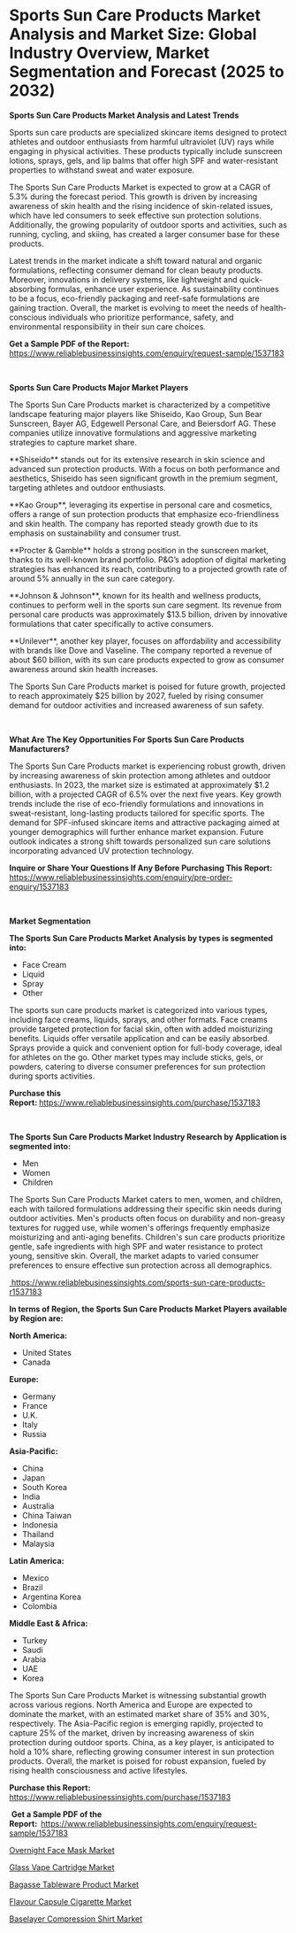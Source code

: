 <p><h1>Sports Sun Care Products Market Analysis and Market Size: Global Industry Overview, Market Segmentation and Forecast (2025 to 2032)</h1></p><p><strong>Sports Sun Care Products Market Analysis and Latest Trends</strong></p>
<p><p>Sports sun care products are specialized skincare items designed to protect athletes and outdoor enthusiasts from harmful ultraviolet (UV) rays while engaging in physical activities. These products typically include sunscreen lotions, sprays, gels, and lip balms that offer high SPF and water-resistant properties to withstand sweat and water exposure.</p><p>The Sports Sun Care Products Market is expected to grow at a CAGR of 5.3% during the forecast period. This growth is driven by increasing awareness of skin health and the rising incidence of skin-related issues, which have led consumers to seek effective sun protection solutions. Additionally, the growing popularity of outdoor sports and activities, such as running, cycling, and skiing, has created a larger consumer base for these products. </p><p>Latest trends in the market indicate a shift toward natural and organic formulations, reflecting consumer demand for clean beauty products. Moreover, innovations in delivery systems, like lightweight and quick-absorbing formulas, enhance user experience. As sustainability continues to be a focus, eco-friendly packaging and reef-safe formulations are gaining traction. Overall, the market is evolving to meet the needs of health-conscious individuals who prioritize performance, safety, and environmental responsibility in their sun care choices.</p></p>
<p><strong>Get a Sample PDF of the Report:&nbsp;</strong> <a href="https://www.reliablebusinessinsights.com/enquiry/request-sample/1537183?utm_campaign=115&utm_medium=2&utm_source=Github&utm_content=ia&utm_term=09022025&utm_id=sports-sun-care-products">https://www.reliablebusinessinsights.com/enquiry/request-sample/1537183</a></p>
<p>&nbsp;</p>
<p><strong>Sports Sun Care Products Major Market Players</strong></p>
<p><p>The Sports Sun Care Products market is characterized by a competitive landscape featuring major players like Shiseido, Kao Group, Sun Bear Sunscreen, Bayer AG, Edgewell Personal Care, and Beiersdorf AG. These companies utilize innovative formulations and aggressive marketing strategies to capture market share.</p><p>**Shiseido** stands out for its extensive research in skin science and advanced sun protection products. With a focus on both performance and aesthetics, Shiseido has seen significant growth in the premium segment, targeting athletes and outdoor enthusiasts.</p><p>**Kao Group**, leveraging its expertise in personal care and cosmetics, offers a range of sun protection products that emphasize eco-friendliness and skin health. The company has reported steady growth due to its emphasis on sustainability and consumer trust.</p><p>**Procter & Gamble** holds a strong position in the sunscreen market, thanks to its well-known brand portfolio. P&G’s adoption of digital marketing strategies has enhanced its reach, contributing to a projected growth rate of around 5% annually in the sun care category.</p><p>**Johnson & Johnson**, known for its health and wellness products, continues to perform well in the sports sun care segment. Its revenue from personal care products was approximately $13.5 billion, driven by innovative formulations that cater specifically to active consumers.</p><p>**Unilever**, another key player, focuses on affordability and accessibility with brands like Dove and Vaseline. The company reported a revenue of about $60 billion, with its sun care products expected to grow as consumer awareness around skin health increases.</p><p>The Sports Sun Care Products market is poised for future growth, projected to reach approximately $25 billion by 2027, fueled by rising consumer demand for outdoor activities and increased awareness of sun safety.</p></p>
<p>&nbsp;</p>
<p><strong>What Are The Key Opportunities For Sports Sun Care Products Manufacturers?</strong></p>
<p><p>The Sports Sun Care Products market is experiencing robust growth, driven by increasing awareness of skin protection among athletes and outdoor enthusiasts. In 2023, the market size is estimated at approximately $1.2 billion, with a projected CAGR of 6.5% over the next five years. Key growth trends include the rise of eco-friendly formulations and innovations in sweat-resistant, long-lasting products tailored for specific sports. The demand for SPF-infused skincare items and attractive packaging aimed at younger demographics will further enhance market expansion. Future outlook indicates a strong shift towards personalized sun care solutions incorporating advanced UV protection technology.</p></p>
<p><strong>Inquire or Share Your Questions If Any Before Purchasing This Report:</strong> <a href="https://www.reliablebusinessinsights.com/enquiry/pre-order-enquiry/1537183?utm_campaign=115&utm_medium=2&utm_source=Github&utm_content=ia&utm_term=09022025&utm_id=sports-sun-care-products">https://www.reliablebusinessinsights.com/enquiry/pre-order-enquiry/1537183</a></p>
<p>&nbsp;</p>
<p><strong>Market Segmentation</strong></p>
<p><strong>The Sports Sun Care Products Market Analysis by types is segmented into:</strong></p>
<p><ul><li>Face Cream</li><li>Liquid</li><li>Spray</li><li>Other</li></ul></p>
<p><p>The sports sun care products market is categorized into various types, including face creams, liquids, sprays, and other formats. Face creams provide targeted protection for facial skin, often with added moisturizing benefits. Liquids offer versatile application and can be easily absorbed. Sprays provide a quick and convenient option for full-body coverage, ideal for athletes on the go. Other market types may include sticks, gels, or powders, catering to diverse consumer preferences for sun protection during sports activities.</p></p>
<p><strong>Purchase this Report:&nbsp;</strong><a href="https://www.reliablebusinessinsights.com/purchase/1537183?utm_campaign=115&utm_medium=2&utm_source=Github&utm_content=ia&utm_term=09022025&utm_id=sports-sun-care-products">https://www.reliablebusinessinsights.com/purchase/1537183</a></p>
<p>&nbsp;</p>
<p><strong>The Sports Sun Care Products Market Industry Research by Application is segmented into:</strong></p>
<p><ul><li>Men</li><li>Women</li><li>Children</li></ul></p>
<p><p>The Sports Sun Care Products Market caters to men, women, and children, each with tailored formulations addressing their specific skin needs during outdoor activities. Men's products often focus on durability and non-greasy textures for rugged use, while women's offerings frequently emphasize moisturizing and anti-aging benefits. Children's sun care products prioritize gentle, safe ingredients with high SPF and water resistance to protect young, sensitive skin. Overall, the market adapts to varied consumer preferences to ensure effective sun protection across all demographics.</p></p>
<p><a href="https://www.reliablebusinessinsights.com/sports-sun-care-products-r1537183?utm_campaign=115&utm_medium=2&utm_source=Github&utm_content=ia&utm_term=09022025&utm_id=sports-sun-care-products">&nbsp;https://www.reliablebusinessinsights.com/sports-sun-care-products-r1537183</a></p>
<p><strong>In terms of Region, the Sports Sun Care Products Market Players available by Region are:</strong></p>
<p>
    <p> <strong> North America: </strong>
        <ul>
            <li>United States</li>
            <li>Canada</li>
        </ul>
        </p> 
    <p> <strong> Europe: </strong>
        <ul>
            <li>Germany</li>
            <li>France</li>
            <li>U.K.</li>
            <li>Italy</li>
            <li>Russia</li>
        </ul>
        </p> 
    <p> <strong> Asia-Pacific: </strong>
        <ul>
            <li>China</li>
            <li>Japan</li>
            <li>South Korea</li>
            <li>India</li>
            <li>Australia</li>
            <li>China Taiwan</li>
            <li>Indonesia</li>
            <li>Thailand</li>
            <li>Malaysia</li>
        </ul>
        </p> 
    <p> <strong> Latin America: </strong>
        <ul>
            <li>Mexico</li>
            <li>Brazil</li>
            <li>Argentina Korea</li>
            <li>Colombia</li>
        </ul>
        </p> 
    <p> <strong> Middle East & Africa: </strong>
        <ul>
            <li>Turkey</li>
            <li>Saudi</li>
            <li>Arabia</li>
            <li>UAE</li>
            <li>Korea</li>
        </ul>
    </p>
    </p>
<p><p>The Sports Sun Care Products Market is witnessing substantial growth across various regions. North America and Europe are expected to dominate the market, with an estimated market share of 35% and 30%, respectively. The Asia-Pacific region is emerging rapidly, projected to capture 25% of the market, driven by increasing awareness of skin protection during outdoor sports. China, as a key player, is anticipated to hold a 10% share, reflecting growing consumer interest in sun protection products. Overall, the market is poised for robust expansion, fueled by rising health consciousness and active lifestyles.</p></p>
<p><strong>Purchase this Report: </strong><a href="https://www.reliablebusinessinsights.com/purchase/1537183?utm_campaign=115&utm_medium=2&utm_source=Github&utm_content=ia&utm_term=09022025&utm_id=sports-sun-care-products">https://www.reliablebusinessinsights.com/purchase/1537183</a></p>
<p>&nbsp;<strong>Get a Sample PDF of the Report:&nbsp;&nbsp;</strong><a href="https://www.reliablebusinessinsights.com/enquiry/request-sample/1537183?utm_campaign=115&utm_medium=2&utm_source=Github&utm_content=ia&utm_term=09022025&utm_id=sports-sun-care-products">https://www.reliablebusinessinsights.com/enquiry/request-sample/1537183</a></p>
<p><strong></strong></p>
<p><p><a href="https://github.com/azorrotutus/Market-Research-Report-List-1/blob/main/overnight-face-mask-market.md?utm_campaign=115&utm_medium=2&utm_source=Github&utm_content=ia&utm_term=09022025&utm_id=sports-sun-care-products">Overnight Face Mask Market</a></p><p><a href="https://github.com/spoorsusama/Market-Research-Report-List-1/blob/main/glass-vape-cartridge-market.md?utm_campaign=115&utm_medium=2&utm_source=Github&utm_content=ia&utm_term=09022025&utm_id=sports-sun-care-products">Glass Vape Cartridge Market</a></p><p><a href="https://github.com/calfiltinor/Market-Research-Report-List-1/blob/main/bagasse-tableware-product-market.md?utm_campaign=115&utm_medium=2&utm_source=Github&utm_content=ia&utm_term=09022025&utm_id=sports-sun-care-products">Bagasse Tableware Product Market</a></p><p><a href="https://github.com/achuoheatly/Market-Research-Report-List-1/blob/main/flavour-capsule-cigarette-market.md?utm_campaign=115&utm_medium=2&utm_source=Github&utm_content=ia&utm_term=09022025&utm_id=sports-sun-care-products">Flavour Capsule Cigarette Market</a></p><p><a href="https://github.com/tandiapannas/Market-Research-Report-List-1/blob/main/baselayer-compression-shirt-market.md?utm_campaign=115&utm_medium=2&utm_source=Github&utm_content=ia&utm_term=09022025&utm_id=sports-sun-care-products">Baselayer Compression Shirt Market</a></p></p>